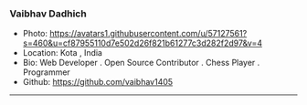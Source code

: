 ### Vaibhav Dadhich
- Photo: https://avatars1.githubusercontent.com/u/57127561?s=460&u=cf87955110d7e502d26f821b61277c3d282f2d97&v=4
- Location: Kota , India
- Bio:  Web Developer . Open Source Contributor . Chess Player . Programmer 
- Github: https://github.com/vaibhav1405
***
